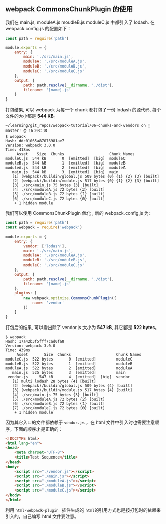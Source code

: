 ## webpack CommonsChunkPlugin 的使用

我们在 main.js, moduleA.js moudleB.js moduleC.js 中都引入了 lodash. 在 webpack.config.js 的配置如下：
```javascript
const path = require('path')

module.exports = {
    entry: {
        main: './src/main.js',
        moduleA: './src/moduleA.js',
        moduleB: './src/moduleB.js',
        moduleC: './src/moduleC.js'
    },
    output: {
        path: path.resolve(__dirname, './dist'),
        filename: '[name].js'
    }
}
```
打包结果, 可以 webpack 为每一个 chunk 都打包了一份 lodash 的源代码,  每个文件的大小都是  **544 KB**。
```shell
~/learning/git_repos/webpack-tutorial/06-chunks-and-vendors on  master! ⌚ 16:08:38
$ webpack
Hash: ddc01065a87076981ae7
Version: webpack 3.0.0
Time: 418ms
     Asset    Size  Chunks                    Chunk Names
moduleC.js  544 kB       0  [emitted]  [big]  moduleC
moduleB.js  544 kB       1  [emitted]  [big]  moduleB
moduleA.js  544 kB       2  [emitted]  [big]  moduleA
   main.js  544 kB       3  [emitted]  [big]  main
   [1] (webpack)/buildin/global.js 509 bytes {0} {1} {2} {3} [built]
   [2] (webpack)/buildin/module.js 517 bytes {0} {1} {2} {3} [built]
   [3] ./src/main.js 75 bytes {3} [built]
   [4] ./src/moduleA.js 72 bytes {2} [built]
   [5] ./src/moduleB.js 72 bytes {1} [built]
   [6] ./src/moduleC.js 72 bytes {0} [built]
    + 1 hidden module
```

我们可以使用 CommonsChunkPlugin 优化 , 新的 webpack.config.js 为:

```javascript
const path = require('path')
const webpack = require('webpack')

module.exports = {
	entry: {
		vendor: ['lodash'],
		main: './src/main.js',
		moduleA: './src/moduleA.js',
		moduleB: './src/moduleB.js',
		moduleC: './src/moduleC.js'
	},
	output: {
		path: path.resolve(__dirname, './dist'),
		filename: '[name].js'
	},
	plugins: [
		new webpack.optimize.CommonsChunkPlugin({
			name: 'vendor'
		})
	]
}
```

打包后的结果, 可以看出除了 vendor.js 大小为 **547 kB**, 其它都是 **522 bytes**。

```shell
$ webpack
Hash: 17a42b3f5fff7cad0fa8
Version: webpack 3.0.0
Time: 439ms
     Asset       Size  Chunks                    Chunk Names
moduleC.js  522 bytes       0  [emitted]         moduleC
moduleB.js  522 bytes       1  [emitted]         moduleB
moduleA.js  522 bytes       2  [emitted]         moduleA
   main.js  525 bytes       3  [emitted]         main
 vendor.js     547 kB       4  [emitted]  [big]  vendor
   [1] multi lodash 28 bytes {4} [built]
   [2] (webpack)/buildin/global.js 509 bytes {4} [built]
   [3] (webpack)/buildin/module.js 517 bytes {4} [built]
   [4] ./src/main.js 75 bytes {3} [built]
   [5] ./src/moduleA.js 72 bytes {2} [built]
   [6] ./src/moduleB.js 72 bytes {1} [built]
   [7] ./src/moduleC.js 72 bytes {0} [built]
    + 1 hidden module
```

因为其它入口的文件都依赖于 `vendor.js` ，在 html 文件中引入时也需要注意顺序，下面的顺序才是正确的：

```html
<!DOCTYPE html>
<html lang="en">
<head>
	<meta charset="UTF-8">
	<title>Test Sequence</title>
</head>
<body>
	<script src="./vendor.js"></script>
	<script src="./main.js"></script>
	<script src="./moduleA.js"></script>
	<script src="./moduleB.js"></script>
	<script src="./moduleC.js"></script>
</body>
</html>
```

利用 `html-webpack-plugin ` 插件生成的 `html`的引用方式也是按打包时的依赖来引入的，自己编写 html 文件要注意。